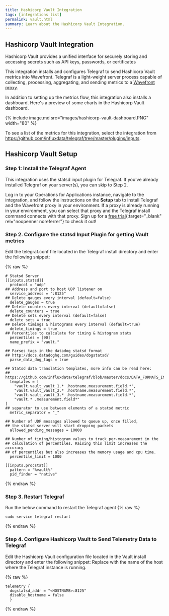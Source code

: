 ```yaml
---
title: Hashicorp Vault Integration
tags: [integrations list]
permalink: vault.html
summary: Learn about the Hashicorp Vault Integration.
---
```

## Hashicorp Vault Integration

Hashicorp Vault provides a unified interface for securely storing and accessing secrets such as API keys, passwords, or certificates

This integration installs and configures Telegraf to send Hashicorp Vault metrics into Wavefront. Telegraf is a light-weight server process capable of collecting, processing, aggregating, and sending metrics to a [Wavefront proxy](https://docs.wavefront.com/proxies.html).

In addition to setting up the metrics flow, this integration also installs a dashboard. Here's a preview of some charts in the Hashicorp Vault dashboard.

{% include image.md src="images/hashicorp-vault-dashboard.PNG" width="80" %}


To see a list of the metrics for this integration, select the integration from <https://github.com/influxdata/telegraf/tree/master/plugins/inputs>.
## Hashicorp Vault Setup



### Step 1: Install the Telegraf Agent

This integration uses the statsd input plugin for Telegraf. If you've already installed Telegraf on your server(s), you can skip to Step 2.

Log in to your Operations for Applications instance, navigate to the integration, and follow the instructions on the **Setup** tab to install Telegraf and the Wavefront proxy in your environment. If a proxy is already running in your environment, you can select that proxy and the Telegraf install command connects with that proxy. Sign up for a [free trial](https://tanzu.vmware.com/observability-trial){:target="_blank" rel="noopenner noreferrer"} to check it out!


### Step 2. Configure the statsd Input Plugin for getting Vault metrics

Edit the telegraf.conf file located in the Telegraf install directory and enter the following snippet:
{% raw %}
```
# Statsd Server
[[inputs.statsd]]
  protocol = "udp"
## Address and port to host UDP listener on
  service_address = ":8125"
## Delete gauges every interval (default=false)
  delete_gauges = true
## Delete counters every interval (default=false)
  delete_counters = true
## Delete sets every interval (default=false)
  delete_sets = true
## Delete timings & histograms every interval (default=true)
  delete_timings = true
## Percentiles to calculate for timing & histogram stats
  percentiles = [90]
  name_prefix = "vault."

## Parses tags in the datadog statsd format
## http://docs.datadoghq.com/guides/dogstatsd/
  parse_data_dog_tags = true

## Statsd data translation templates, more info can be read here:
## https://github.com/influxdata/telegraf/blob/master/docs/DATA_FORMATS_INPUT.md#graphite
  templates = [
    "vault.vault_vault_1.* .hostname.measurement.field.*",
    "vault.vault_vault_2.* .hostname.measurement.field.*",
    "vault.vault_vault_3.* .hostname.measurement.field.*",
    "vault.* .measurement.field*"
]
## separator to use between elements of a statsd metric
  metric_separator = "_"

## Number of UDP messages allowed to queue up, once filled,
## the statsd server will start dropping packets
  allowed_pending_messages = 10000

## Number of timing/histogram values to track per-measurement in the
## calculation of percentiles. Raising this limit increases the accuracy
## of percentiles but also increases the memory usage and cpu time.
  percentile_limit = 1000

[[inputs.procstat]]
  pattern = "%vault%"
  pid_finder = "native"

```
{% endraw %}

### Step 3. Restart Telegraf

Run the below command to restart the Telegraf agent{% raw %}
```
sudo service telegraf restart
```
{% endraw %}

### Step 4. Configure Hashicorp Vault to Send Telemetry Data to Telegraf

Edit the Hashicorp Vault configuration file located in the Vault install directory and enter the following snippet:
Replace <HOSTNAME> with the name of the host where the Telegraf instance is running.
{% raw %}
```
telemetry {
  dogstatsd_addr = "<HOSTNAME>:8125"
  disable_hostname = false
  }
```
{% endraw %}



